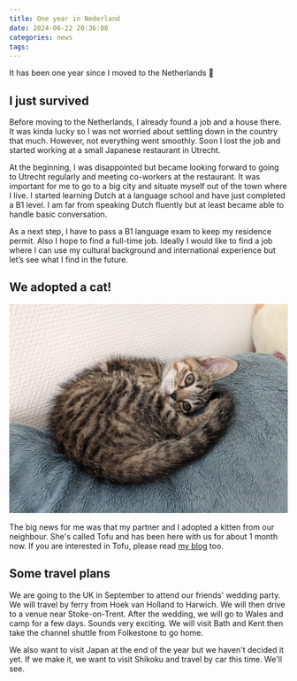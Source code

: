 ```yaml
---
title: One year in Nederland
date: 2024-06-22 20:36:08
categories: news
tags:
---
```


It has been one year since I moved to the Netherlands 🙌

## I just survived

Before moving to the Netherlands, I already found a job and a house there. It was kinda lucky so I was not worried about settling down in the country that much. However, not everything went smoothly. Soon I lost the job and started working at a small Japanese restaurant in Utrecht.

At the beginning, I was disappointed but became looking forward to going to Utrecht regularly and meeting co-workers at the restaurant. It was important for me to go to a big city and situate myself out of the town where I live. I started learning Dutch at a language school and have just completed a B1 level. I am far from speaking Dutch fluently but at least became able to handle basic conversation.

As a next step, I have to pass a B1 language exam to keep my residence permit. Also I hope to find a full-time job. Ideally I would like to find a job where I can use my cultural background and international experience but let’s see what I find in the future.

## We adopted a cat!

![](/uploads/tofu.jpg)

The big news for me was that my partner and I adopted a kitten from our neighbour. She's called Tofu and has been here with us for about 1 month now. If you are interested in Tofu, please read [my blog](https://brotperson.nl/2024/06/22/220624/) too.

## Some travel plans

We are going to the UK in September to attend our friends' wedding party. We will travel by ferry from Hoek van Holland to Harwich. We will then drive to a venue near Stoke-on-Trent. After the wedding, we will go to Wales and camp for a few days. Sounds very exciting. We will visit Bath and Kent then take the channel shuttle from Folkestone to go home.

We also want to visit Japan at the end of the year but we haven't decided it yet. If we make it, we want to visit Shikoku and travel by car this time. We'll see.